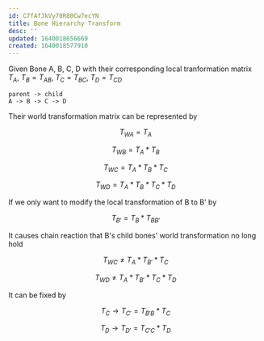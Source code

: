 ```yaml
---
id: C7fAfJkVy70R80Cw7ecYN
title: Bone Hierarchy Transform
desc: ''
updated: 1640018656669
created: 1640018577910
---
```


Given Bone A, B, C, D with their corresponding local tranformation matrix ${T_{A}}$, $T_B = {T_{AB}}$, $T_C = {T_{BC}}$, $T_D = {T_{CD}}$
```
parent -> child
A -> B -> C -> D
```
Their world transformation matrix can be represented by

$$
{T_{WA} = T_A}
$$

$$
{T_{WB} = T_A * T_B}
$$

$$
{T_{WC} = T_A * T_B * T_C}
$$

$$
{T_{WD} = T_A * T_B * T_C * T_D}
$$

If we only want to modify the local transformation of B to B' by

$$
{T_{B'} = T_{B} * T_{BB'}}
$$

It causes chain reaction that B's child bones' world transformation no long hold

$$
{T_{WC} \neq T_A * T_{B'} * T_C}
$$

$$
{T_{WD} \neq T_A * T_{B'} * T_C * T_D}
$$

It can be fixed by

$$
{T_{C} \rightarrow T_{C'} = T_{B'B} * T_C}
$$

$$
{T_{D} \rightarrow T_{D'} = T_{C'C} * T_D}
$$
